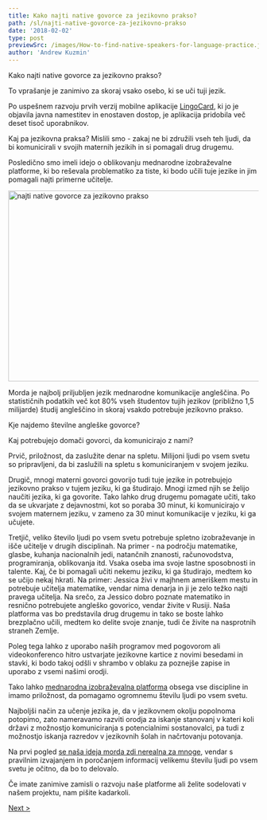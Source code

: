 ```yaml
---
title: Kako najti native govorce za jezikovno prakso?
path: /sl/najti-native-govorce-za-jezikovno-prakso
date: '2018-02-02'
type: post
previewSrc: /images/How-to-find-native-speakers-for-language-practice.jpg
author: 'Andrew Kuzmin'
---
```


Kako najti native govorce za jezikovno prakso?

To vprašanje je zanimivo za skoraj vsako osebo, ki se uči tuji jezik.

Po uspešnem razvoju prvih verzij mobilne aplikacije <a href="https://lingocard.com">LingoCard</a>, ki jo je objavila javna namestitev in enostaven dostop, je aplikacija pridobila več deset tisoč uporabnikov.

Kaj pa jezikovna praksa? Mislili smo - zakaj ne bi združili vseh teh ljudi, da bi komunicirali v svojih maternih jezikih in si pomagali drug drugemu.

Posledično smo imeli idejo o oblikovanju mednarodne izobraževalne platforme, ki bo reševala problematiko za tiste, ki bodo učili tuje jezike in jim pomagali najti primerne učitelje.

<img class="aligncenter wp-image-78 size-full" src="../images/platform/social-network.jpg" alt="najti native govorce za jezikovno prakso" width="628" height="383" />

Morda je najbolj priljubljen jezik mednarodne komunikacije angleščina. Po statističnih podatkih več kot 80% vseh študentov tujih jezikov (približno 1,5 milijarde) študij angleščino in skoraj vsakdo potrebuje jezikovno prakso.

Kje najdemo številne angleške govorce?

Kaj potrebujejo domači govorci, da komunicirajo z nami?

Prvič, priložnost, da zaslužite denar na spletu. Milijoni ljudi po vsem svetu so pripravljeni, da bi zaslužili na spletu s komuniciranjem v svojem jeziku.

Drugič, mnogi materni govorci govorijo tudi tuje jezike in potrebujejo jezikovno prakso v tujem jeziku, ki ga študirajo. Mnogi izmed njih se želijo naučiti jezika, ki ga govorite. Tako lahko drug drugemu pomagate učiti, tako da se ukvarjate z dejavnostmi, kot so poraba 30 minut, ki komunicirajo v svojem maternem jeziku, v zameno za 30 minut komunikacije v jeziku, ki ga učujete.

Tretjič, veliko število ljudi po vsem svetu potrebuje spletno izobraževanje in išče učitelje v drugih disciplinah. Na primer - na področju matematike, glasbe, kuhanja nacionalnih jedi, natančnih znanosti, računovodstva, programiranja, oblikovanja itd. Vsaka oseba ima svoje lastne sposobnosti in talente. Kaj, če bi pomagali učiti nekemu jeziku, ki ga študirajo, medtem ko se učijo nekaj hkrati. Na primer: Jessica živi v majhnem ameriškem mestu in potrebuje učitelja matematike, vendar nima denarja in ji je zelo težko najti pravega učitelja. Na srečo, za Jessico dobro poznate matematiko in resnično potrebujete angleško govorico, vendar živite v Rusiji. Naša platforma vas bo predstavila drug drugemu in tako se boste lahko brezplačno učili, medtem ko delite svoje znanje, tudi če živite na nasprotnih straneh Zemlje.

Poleg tega lahko z uporabo naših programov med pogovorom ali videokonferenco hitro ustvarjate jezikovne kartice z novimi besedami in stavki, ki bodo takoj odšli v shrambo v oblaku za poznejše zapise in uporabo z vsemi našimi orodji.

Tako lahko <a href="https://lingocard.com">mednarodna izobraževalna platforma</a> obsega vse discipline in imamo priložnost, da pomagamo ogromnemu številu ljudi po vsem svetu.

Najboljši način za učenje jezika je, da v jezikovnem okolju popolnoma potopimo, zato nameravamo razviti orodja za iskanje stanovanj v kateri koli državi z možnostjo komuniciranja s potencialnimi sostanovalci, pa tudi z možnostjo iskanja razredov v jezikovnih šolah in načrtovanju potovanja.

Na prvi pogled <a href="http://lingocard.org">se naša ideja morda zdi nerealna za mnoge</a>, vendar s pravilnim izvajanjem in poročanjem informacij velikemu številu ljudi po vsem svetu je očitno, da bo to delovalo.

Če imate zanimive zamisli o razvoju naše platforme ali želite sodelovati v našem projektu, nam pišite kadarkoli.

<a href="/sl/kako-hitro-se-uciti-angleski-jezik">Next ></a>
